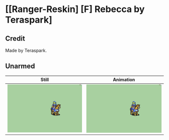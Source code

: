 # [\[Ranger-Reskin\] \[F\] Rebecca by Teraspark]

## Credit

Made by Teraspark.
	
## Unarmed

| Still | Animation |
| :---: | :-------: |
| ![Unarmed still](./Unarmed_000.png) | ![Unarmed animation](./Unarmed.gif) |
